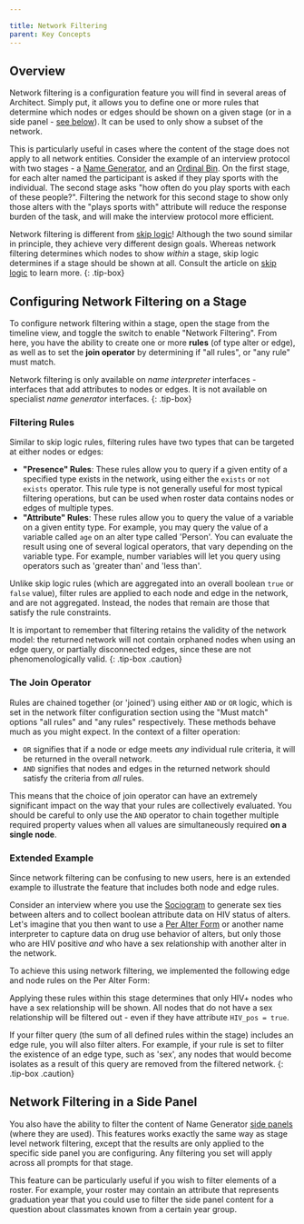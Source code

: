 ```yaml
---

title: Network Filtering
parent: Key Concepts
---
```

## Overview

Network filtering is a configuration feature you will find in several areas of Architect. Simply put, it allows you to define one or more rules that determine which nodes or edges should be shown on a given stage (or in a side panel - [see below](#network-filtering-in-a-side-panel)). It can be used to only show a subset of the network.

This is particularly useful in cases where the content of the stage does not apply to all network entities. Consider the example of an interview protocol with two stages - a [Name Generator](../interface-documentation/name-generator.md), and an [Ordinal Bin](../interface-documentation/ordinal-bin.md). On the first stage, for each alter named the participant is asked if they play sports with the individual. The second stage asks "how often do you play sports with each of these people?". Filtering the network for this second stage to show only those alters with the "plays sports with" attribute will reduce the response burden of the task, and will make the interview protocol more efficient.

Network filtering is different from [skip logic](./skip-logic.md)! Although the two sound similar in principle, they achieve very different design goals. Whereas network filtering determines which nodes to show *within* a stage, skip logic determines if a stage should be shown at all. Consult the article on [skip logic](./skip-logic.md) to learn more.
{: .tip-box}

## Configuring Network Filtering on a Stage

To configure network filtering within a stage, open the stage from the timeline view, and toggle the switch to enable "Network Filtering". From here, you have the ability to create one or more **rules** (of type alter or edge), as well as to set the **join operator** by determining if "all rules", or "any rule" must match.

[](./assets/img/key-concepts/network-filtering/filtering-panel.png)

Network filtering is only available on *name interpreter* interfaces - interfaces that add attributes to nodes or edges. It is not available on specialist *name generator* interfaces.
{: .tip-box}

### Filtering Rules

Similar to skip logic rules, filtering rules have two types that can be targeted at either nodes or edges:

- **"Presence" Rules**: These rules allow you to query if a given entity of a specified type exists in the network, using either the `exists` or `not exists` operator. This rule type is not generally useful for most typical filtering operations, but can be used when roster data contains nodes or edges of multiple types.
- **"Attribute" Rules**: These rules allow you to query the value of a variable on a given entity type. For example, you may query the value of a variable called `age` on an alter type called 'Person'. You can evaluate the result using one of several logical operators, that vary depending on the variable type. For example, number variables will let you query using operators such as 'greater than' and 'less than'.

Unlike skip logic rules (which are aggregated into an overall boolean `true` or `false` value), filter rules are applied to each node and edge in the network, and are not aggregated. Instead, the nodes that remain are those that satisfy the rule constraints.

It is important to remember that filtering retains the validity of the network model: the returned network will not contain orphaned nodes when using an edge query, or partially disconnected edges, since these are not phenomenologically valid.
{: .tip-box .caution}

### The Join Operator

Rules are chained together (or 'joined') using either `AND` or `OR` logic, which is set in the network filter configuration section using the "Must match" options "all rules" and "any rules" respectively. These methods behave much as you might expect. In the context of a filter operation:

- `OR` signifies that if a node or edge meets _any_ individual rule criteria, it will be returned in the overall network.
- `AND` signifies that nodes and edges in the returned network should satisfy the criteria from _all_ rules.

This means that the choice of join operator can have an extremely significant impact on the way that your rules are collectively evaluated. You should be careful to only use the `AND` operator to chain together multiple required property values when all values are simultaneously required **on a single node**.

### Extended Example

Since network filtering can be confusing to new users, here is an extended example to illustrate the feature that includes both node and edge rules.

Consider an interview where you use the [Sociogram](../interface-documentation/sociogram.md) to generate sex ties between alters and to collect boolean attribute data on HIV status of alters. Let's imagine that you then want to use a [Per Alter Form](../interface-documentation/per-alter-form.md) or another name interpreter to capture data on drug use behavior of alters, but only those who are HIV positive *and* who have a sex relationship with another alter in the network.

To achieve this using network filtering, we implemented the following edge and node rules on the Per Alter Form:

[](./assets/img/key-concepts/network-filtering/example.png)

Applying these rules within this stage determines that only HIV+ nodes who have a sex relationship will be shown. All nodes that do not have a sex relationship will be filtered out - even if they have attribute `HIV_pos = true`.

If your filter query (the sum of all defined rules within the stage) includes an edge rule, you will also filter alters. For example, if your rule is set to filter the existence of an edge type, such as 'sex', any nodes that would become isolates as a result of this query are removed from the filtered network.
{: .tip-box .caution}

## Network Filtering in a Side Panel

You also have the ability to filter the content of Name Generator [side panels](../interface-documentation/name-generator.md#side-panels) (where they are used). This features works exactly the same way as stage level network filtering, except that the results are only applied to the specific side panel you are configuring. Any filtering you set will apply across all prompts for that stage.

This feature can be particularly useful if you wish to filter elements of a roster. For example, your roster may contain an attribute that represents graduation year that you could use to filter the side panel content for a question about classmates known from a certain year group.

[](./assets/img/key-concepts/network-filtering/side-panel.png)
